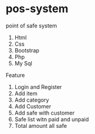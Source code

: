 # pos-system
point of safe system

1. Html
2. Css
3. Bootstrap
4. Php
5. My Sql

Feature 
1. Login and Register
2. Add item
3. Add category
4. Add Customer
5. Add safe with customer
6. Safe list witn paid and unpaid
7. Total amount all safe
